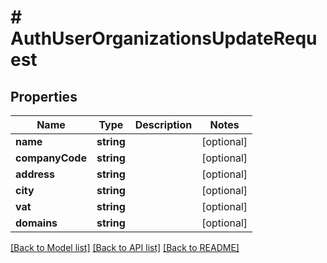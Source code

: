 # # AuthUserOrganizationsUpdateRequest

## Properties

Name | Type | Description | Notes
------------ | ------------- | ------------- | -------------
**name** | **string** |  | [optional]
**companyCode** | **string** |  | [optional]
**address** | **string** |  | [optional]
**city** | **string** |  | [optional]
**vat** | **string** |  | [optional]
**domains** | **string** |  | [optional]

[[Back to Model list]](../../README.md#models) [[Back to API list]](../../README.md#endpoints) [[Back to README]](../../README.md)

